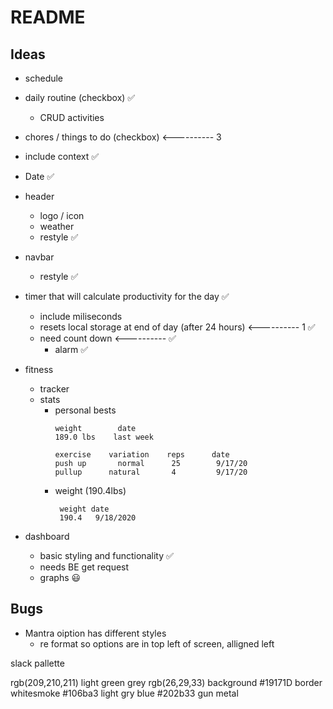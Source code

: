 # README
## Ideas

- schedule
 - daily routine (checkbox) ✅
    - CRUD activities 
 - chores / things to do (checkbox) <---------- 3

- include context ✅
- Date ✅

- header
    - logo / icon
    - weather
    - restyle ✅

 - navbar
    - restyle ✅

- timer that will calculate productivity for the day ✅
    - include miliseconds
    - resets local storage at end of day (after 24 hours) <---------- 1 ✅
    - need count down <---------- ✅
        - alarm ✅

- fitness 
    - tracker
    - stats
        - personal bests
            ```
            weight        date
            189.0 lbs    last week

            exercise    variation    reps      date
            push up       normal      25        9/17/20
            pullup      natural       4         9/17/20

            ```
        - weight (190.4lbs)
           ```
            weight date
            190.4   9/18/2020
           ```

- dashboard
    - basic styling and functionality ✅
    - needs BE get request
    - graphs 😃




## Bugs
- Mantra oiption has different styles
    - re format so options are in top left of screen, alligned left 






slack pallette 

rgb(209,210,211)    light green grey
rgb(26,29,33)       background
#19171D             border
                    whitesmoke
#106ba3             light gry blue
#202b33             gun metal





